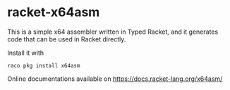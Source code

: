 # racket-x64asm
This is a simple x64 assembler written in Typed Racket, and it generates code that can be used in Racket directly.

Install it with
```
raco pkg install x64asm
```

Online documentations available on https://docs.racket-lang.org/x64asm/
